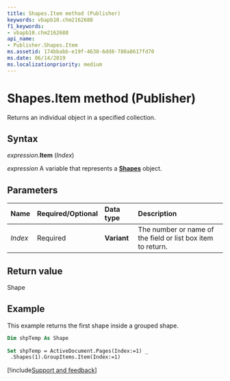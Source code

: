 ```yaml
---
title: Shapes.Item method (Publisher)
keywords: vbapb10.chm2162688
f1_keywords:
- vbapb10.chm2162688
api_name:
- Publisher.Shapes.Item
ms.assetid: 174bbabb-e19f-4638-6dd8-780a8617fd70
ms.date: 06/14/2019
ms.localizationpriority: medium
---
```



# Shapes.Item method (Publisher)

Returns an individual object in a specified collection.


## Syntax

_expression_.**Item** (_Index_)

_expression_ A variable that represents a **[Shapes](Publisher.Shapes.md)** object.


## Parameters

|Name|Required/Optional|Data type|Description|
|:-----|:-----|:-----|:-----|
|_Index_|Required| **Variant**|The number or name of the field or list box item to return.|

## Return value

Shape


## Example

This example returns the first shape inside a grouped shape.

```vb
Dim shpTemp As Shape 
 
Set shpTemp = ActiveDocument.Pages(Index:=1) _ 
 .Shapes(1).GroupItems.Item(Index:=1)
```

[!include[Support and feedback](~/includes/feedback-boilerplate.md)]